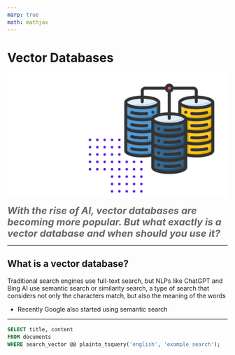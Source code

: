 ```yaml
---
marp: true
math: mathjax
---
```


# Vector Databases

![bg right 99%](./vector-db-banner.png)

<i style="font-size: 22px; font-weight: bold; color: #666">With the rise of AI, vector databases are becoming more popular. But what exactly is a vector database and when should you use it? </i>

---

## What is a vector database?

Traditional search engines use full-text search, but NLPs like ChatGPT and Bing AI use semantic search or similarity search, a type of search that considers not only the characters match, but also the meaning of the words

* Recently Google also started using semantic search

---



```sql
SELECT title, content
FROM documents
WHERE search_vector @@ plainto_tsquery('english', 'example search');
```

